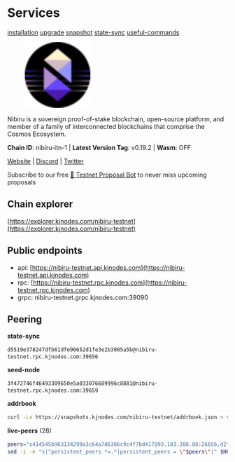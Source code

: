 # Services

[installation](./installation/ "mention") [upgrade](./upgrade/ "mention") [snapshot](./snapshot/ "mention") [state-sync](./state-sync/ "mention") [useful-commands](./useful-commands/ "mention")

<figure><img src="https://raw.githubusercontent.com/kj89/cosmos-images/main/logos/nibiru.png" width="150" alt=""><figcaption></figcaption></figure>

Nibiru is a sovereign proof-of-stake blockchain, open-source platform,  and member of a family of interconnected blockchains that comprise the Cosmos Ecosystem.

**Chain ID**: nibiru-itn-1 | **Latest Version Tag**: v0.19.2 | **Wasm**: OFF

[Website](https://nibiru.fi) | [Discord](https://discord.gg/nibirufi) | [Twitter](https://twitter.com/NibiruChain)



Subscribe to our free [🤖 Testnet Proposal Bot](https://t.me/kjnodes_testnet_proposal_bot) to never miss upcoming proposals


## Chain explorer
[https://explorer.kjnodes.com/nibiru-testnet](https://explorer.kjnodes.com/nibiru-testnet)

## Public endpoints

* api: [https://nibiru-testnet.api.kjnodes.com](https://nibiru-testnet.api.kjnodes.com)
* rpc: [https://nibiru-testnet.rpc.kjnodes.com](https://nibiru-testnet.rpc.kjnodes.com)
* grpc: nibiru-testnet.grpc.kjnodes.com:39090

## Peering

**state-sync**

```text
d5519e378247dfb61dfe90652d1fe3e2b3005a5b@nibiru-testnet.rpc.kjnodes.com:39656
```

**seed-node**

```text
3f472746f46493309650e5a033076689996c8881@nibiru-testnet.rpc.kjnodes.com:39659
```

**addrbook**
```bash
curl -Ls https://snapshots.kjnodes.com/nibiru-testnet/addrbook.json > $HOME/.nibid/config/addrbook.json
```

**live-peers** (28)
```bash
peers="c414545b963134299a3c64a7d6386c9c4f7bd417@93.183.208.88:26656,d2f53fd715b205d1321a22bad1a6334a06f3de2b@64.227.4.135:03656,9616c3f4fe9bac03b8b922286207ea66fb7de01f@93.183.208.86:26656,cf13f41c223c6e47e581f6ae8ec7c554218de8fc@207.244.251.201:26656,f6c4429af0c199f579d55b3b12b760e431db21d4@34.139.52.143:26656,668f3f60a0ff3f9fcbaf8551782f71de1cc767a9@89.116.24.215:26656,d31e21c9ddc00e2ab2bbfbafde3810e2d4370993@31.220.94.117:39656,11c7655bc96c229a3d18ca3bbe7d8944ce645aab@89.117.59.191:26656,385e57b19ab9d142b27bd0b4db3d8d84c83947e6@77.120.115.135:39656,9174c2c90723a515a6303513abf6444eb13aba8c@45.85.249.107:26656,fcdabba02ea5bc305e5b285c4f768cdad5df4380@94.131.112.29:39656,2ce838eea29c3f6ca650081dd0fa99186304b151@37.99.82.28:26656,15bb498412ae171d617fec5525c6be0536fa7352@94.158.152.162:26656,6028bf33e78679aec8db8c7bcf8024705dd74b8e@95.216.148.212:26656,4e60470d4e89d6bc76f9f48bfb4a99a0f0341a4c@176.124.221.194:26656,e2ad22b7cefbddd747c29d90882561e566ff2d3e@65.109.50.106:26656,db1deb2f4d23eb91da1d10e86562d84aaa0f9a0e@5.75.239.226:26656,bb7c79e9d370dc8ff87c2810f9196aaaa8d9f8ae@65.108.68.119:26656,40b36393a266c76ef0218284d868641e69ce1b57@185.135.137.216:26656,64fc57fb297ef839da5212b391cf27b32fe7ab8a@109.123.243.55:26656,e9a824e54f1161a85a3044f48968ee28404ce5fc@183.2.149.136:26656,b9f203a7d45a2a2766ff144ea9cc680987886772@85.239.242.186:26656,33bae0a8e95d0adc364b5feb44a766100b927e86@91.196.164.89:26656,e0eeb7517c902ff3ae66acc7383e67b57b572977@38.242.206.117:26656,5e8e5ca5fe3ffa7987093a91b63edc15f2e6bb4d@194.60.201.205:26656,8b46bc0515e53eae52acd8b6c89e90faaf132dc3@93.183.208.84:26656,d5519e378247dfb61dfe90652d1fe3e2b3005a5b@65.109.68.190:39656,65a213efcad697afb5a1303c7fe5be4168d9520c@43.154.103.36:26656"
sed -i -e "s|^persistent_peers *=.*|persistent_peers = \"$peers\"|" $HOME/.nibid/config/config.toml
```
